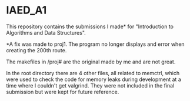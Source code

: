 # IAED_A1

This repository contains the submissions I made\* for "Introduction to Algorithms and Data Structures".

\*A fix was made to proj1. The program no longer displays and error when creating the 200th route.

The makefiles in /proj# are the original made by me and are not great.

In the root directory there are 4 other files, all related to memctrl, which were used to check the code for memory leaks during development at a time where I couldn't get valgrind. They were not included in the final submission but were kept for future reference.
